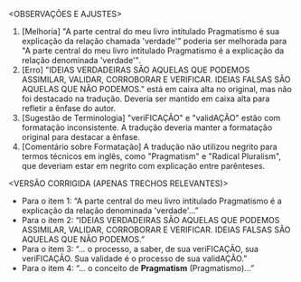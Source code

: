 <OBSERVAÇÕES E AJUSTES>
1. [Melhoria] "A parte central do meu livro intitulado Pragmatismo é sua explicação da relação chamada 'verdade'" poderia ser melhorada para "A parte central do meu livro intitulado Pragmatismo é a explicação da relação denominada 'verdade'".
2. [Erro] "IDEIAS VERDADEIRAS SÃO AQUELAS QUE PODEMOS ASSIMILAR, VALIDAR, CORROBORAR E VERIFICAR. IDEIAS FALSAS SÃO AQUELAS QUE NÃO PODEMOS." está em caixa alta no original, mas não foi destacado na tradução. Deveria ser mantido em caixa alta para refletir a ênfase do autor.
3. [Sugestão de Terminologia] "veriFICAÇÃO" e "validAÇÃO" estão com formatação inconsistente. A tradução deveria manter a formatação original para destacar a ênfase.
4. [Comentário sobre Formatação] A tradução não utilizou negrito para termos técnicos em inglês, como "Pragmatism" e "Radical Pluralism", que deveriam estar em negrito com explicação entre parênteses.

<VERSÃO CORRIGIDA (APENAS TRECHOS RELEVANTES)>
- Para o item 1: “A parte central do meu livro intitulado Pragmatismo é a explicação da relação denominada 'verdade'...”
- Para o item 2: “IDEIAS VERDADEIRAS SÃO AQUELAS QUE PODEMOS ASSIMILAR, VALIDAR, CORROBORAR E VERIFICAR. IDEIAS FALSAS SÃO AQUELAS QUE NÃO PODEMOS.”
- Para o item 3: “... o processo, a saber, de sua veriFICAÇÃO, sua veriFICAÇÃO. Sua validade é o processo de sua validAÇÃO.”
- Para o item 4: “... o conceito de **Pragmatism** (Pragmatismo)...”